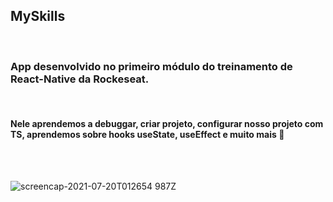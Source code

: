 ## MySkills
<br>

### App desenvolvido no primeiro módulo do treinamento de React-Native da Rockeseat.
<br>

#### Nele aprendemos a debuggar, criar projeto, configurar nosso projeto com TS, aprendemos sobre hooks useState, useEffect e muito mais 🚀
<br>
<br>


![screencap-2021-07-20T012654 987Z](https://user-images.githubusercontent.com/33062949/126248525-6ff5e353-24a8-4c78-bfd8-ca5e8bb4a25a.png)
